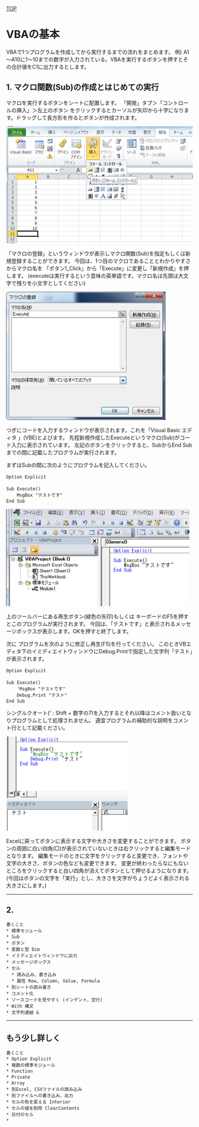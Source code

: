 [TOP](.)

# VBAの基本
VBAで1つプログラムを作成してから実行するまでの流れをまとめます。
例) A1～A10に1～10までの数字が入力されている。VBAを実行するボタンを押すとその合計値をC1に出力するとします。

## 1. マクロ関数(Sub)の作成とはじめての実行
マクロを実行するボタンをシートに配置します。
「開発」タブ＞「コントロールの挿入」＞左上のボタン
をクリックするとカーソルが矢印から十字になります。ドラッグして長方形を作るとボタンが作成されます。

![ボタン配置](images/basic_CreateButton.png)

「マクロの登録」というウィンドウが表示しマクロ関数(Sub)を指定もしくは新規登録することができます。
今回は、1つ目のマクロであることとわかりやすさからマクロ名を 「ボタン1_Click」から「Execute」に変更し「新規作成」を押します。
(executeは実行するという意味の英単語です。マクロ名は先頭は大文字で残りを小文字としてください)

![新規作成](images/basic_CreateSub.png)

つぎにコードを入力するウィンドウが表示されます。これを「Visual Basic エディタ 」(VBE)とよびます。
先程新規作成したExecuteというマクロ(Sub)がコード入力に表示されています。
左記のボタンをクリックすると、SubからEnd Subまでの間に記載したプログラムが実行されます。

まずはSubの間に次のようにプログラムを記入してください。

```
Option Explicit

Sub Execute()
    MsgBox "テストです"
End Sub
```

![最初のスクリプト](images/basic_EditSub.png)

上のツールバーにある再生ボタン(緑色の矢印)もしくは キーボードのF5を押すとこのプログラムが実行されます。
今回は、「テストです」と表示されるメッセージボックスが表示します。OKを押すと終了します。

次に プログラムを次のように修正し再生(F5)を行ってください。
このときVBエディタ下のイミディエイトウィンドウにDebug.Printで指定した文字列「テスト」が表示されます。

```
Option Explicit

Sub Execute()
    'MsgBox "テストです"
    Debug.Print "テスト"
End Sub
```

シングルクオート(' : Shift + 数字の7)を入力するとそれ以降はコメント扱いとなりプログラムとして処理されません。
適宜プログラムの補助的な説明をコメント行として記載ください。

![Debug.Print](images/basic_ExecuteSub.png)


Excelに戻ってボタンに表示する文字や大きさを変更することができます。
ボタンの周囲に白い四角(□)が表示されていないときは右クリックすると編集モードとなります。
編集モードのときに文字をクリックすると変更でき、フォントや文字の大きさ、ボタンの色なども変更できます。
変更が終わったらなにもないところをクリックすると白い四角が消えてボタンとして押せるようになります。
(今回はボタンの文字を「実行」とし、大きさを文字がちょうどよく表示される大きさにします。) 


---------------------------------

## 2. 





```
書くこと
* 標準モジュール
* Sub
* ボタン
* 変数と型 Dim
* イミディエイトウィンドウに出力
* メッセージボックス
* セル
  * 読み込み、書き込み
  * 属性 Row, Column, Value, Formula
* 別シートの読み書き
* コメント化
* ソースコードを見やすく (インデント、空行)
* With 構文
* 文字列連結 &
```


------------------


## もう少し詳しく

```
書くこと
* Option Explicit
* 複数の標準モジュール 
* Function
* Private
* Array
* 別Excel, CSVファイルの読み込み
* 別ファイルへの書き込み、出力
* セルの色を変える Interior
* セルの値を削除 ClearContents
* 日付のセル
* 
```

